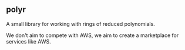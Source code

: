 ## polyr

A small library for working with rings of reduced polynomials.

We don't aim to compete with AWS, we aim to create a marketplace for services like AWS.


